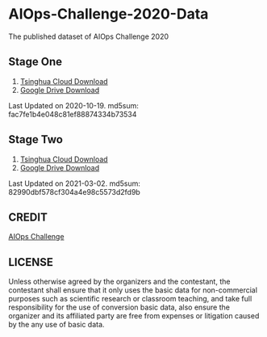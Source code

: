 # AIOps-Challenge-2020-Data
The published dataset of AIOps Challenge 2020

## Stage One

1. [Tsinghua Cloud Download](https://cloud.tsinghua.edu.cn/f/c1ea3426ce444bc9baae/)
2. [Google Drive Download](https://drive.google.com/file/d/1nkEsD1g7THm_T58KwUQZ7o-b174fdx-n/view?usp=sharing)

Last Updated on 2020-10-19. md5sum: fac7fe1b4e048c81ef88874334b73534

## Stage Two

1. [Tsinghua Cloud Download](https://cloud.tsinghua.edu.cn/f/be5921ec670b4beda993/)
2. [Google Drive Download](https://drive.google.com/file/d/1l7m-gdnaqIHveWrT-JLDyEUSA8QzPvZO/view?usp=sharing)

Last Updated on 2021-03-02. md5sum: 82990dbf578cf304a4e98c5573d2fd9b

## CREDIT
[AIOps Challenge](http://iops.ai)

## LICENSE
Unless otherwise agreed by the organizers and the contestant, the contestant shall ensure that it only uses the basic data for non-commercial purposes such as scientific research or classroom teaching, and take full responsibility for the use of conversion basic data, also ensure the organizer and its affiliated party are free from expenses or litigation caused by the any use of basic data.
